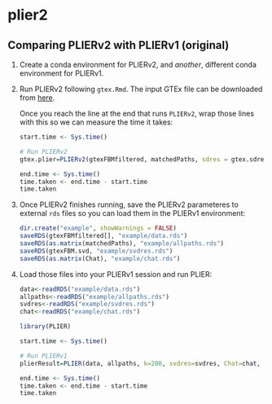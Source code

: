 # plier2

## Comparing PLIERv2 with PLIERv1 (original)

1. Create a conda environment for PLIERv2, and _another_, different conda
   environment for PLIERv1.
1. Run PLIERv2 following `gtex.Rmd`. The input GTEx file can be downloaded from
   [here](https://olucdenver-my.sharepoint.com/:f:/r/personal/marc_subiranagranes_cuanschutz_edu/Documents/plier2?csf=1&web=1&e=gAAyQl).

   Once you reach the line at the end that runs `PLIERv2`, wrap those lines with this so we can measure the time it takes:
   ```r
   start.time <- Sys.time()

   # Run PLIERv2
   gtex.plier=PLIERv2(gtexFBMfiltered, matchedPaths, sdres = gtex.sdres, Chat = Chat,doCrossval = T, multiplier = 3, max.U.updates = 3, max.iter = 100)

   end.time <- Sys.time()
   time.taken <- end.time - start.time
   time.taken
   ```
1. Once PLIERv2 finishes running, save the PLIERv2 parameteres to external `rds` files so you can load them in
   the PLIERv1 environment:
   ```r
   dir.create("example", showWarnings = FALSE)
   saveRDS(gtexFBMfiltered[], "example/data.rds")
   saveRDS(as.matrix(matchedPaths), "example/allpaths.rds")
   saveRDS(gtexFBM.svd, "example/svdres.rds")
   saveRDS(as.matrix(Chat), "example/chat.rds")
   ```
1. Load those files into your PLIERv1 session and run PLIER:
   ```r
   data<-readRDS("example/data.rds")
   allpaths<-readRDS("example/allpaths.rds")
   svdres<-readRDS("example/svdres.rds")
   chat<-readRDS("example/chat.rds")

   library(PLIER)

   start.time <- Sys.time()

   # Run PLIERv1
   plierResult=PLIER(data, allpaths, k=200, svdres=svdres, Chat=chat, max.iter=100)

   end.time <- Sys.time() 
   time.taken <- end.time - start.time
   time.taken
   ```
